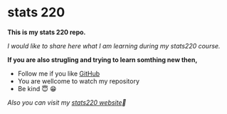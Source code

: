 # stats 220

**This is my stats 220 repo.**

*I would like to share here what I am learning during my stats220 course.*

**If you are also strugling and trying to learn somthing new then,**

* Follow me if you like [GitHub](https://github.com/KGalogre)
* You are wellcome to watch my repository
* Be kind 😇 😁

*Also you can visit my [stats220 website](https://github.com/KGalogre/stats220/blob/main/index.md#hello)🌷*
